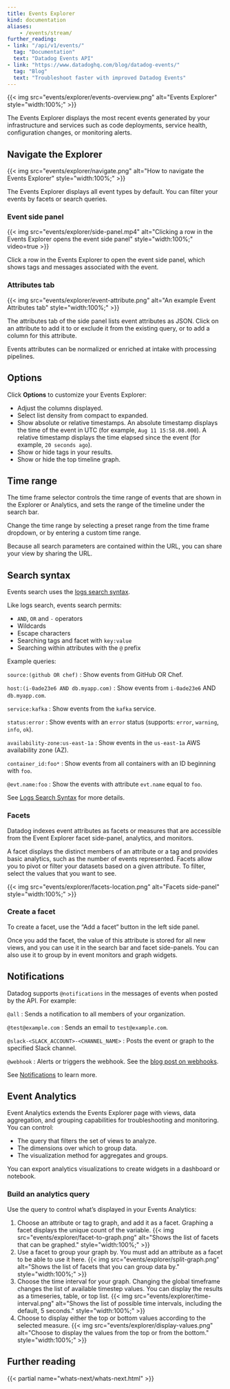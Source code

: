 ```yaml
---
title: Events Explorer
kind: documentation
aliases:
    - /events/stream/
further_reading:
- link: "/api/v1/events/"
  tag: "Documentation"
  text: "Datadog Events API"
- link: "https://www.datadoghq.com/blog/datadog-events/"
  tag: "Blog"
  text: "Troubleshoot faster with improved Datadog Events"
---
```


{{< img src="events/explorer/events-overview.png" alt="Events Explorer" style="width:100%;" >}}

The Events Explorer displays the most recent events generated by your infrastructure and services such as code deployments, service health, configuration changes, or monitoring alerts.

## Navigate the Explorer

{{< img src="events/explorer/navigate.png" alt="How to navigate the Events Explorer" style="width:100%;" >}}

The Events Explorer displays all event types by default. You can filter your events by facets or search queries.

### Event side panel

{{< img src="events/explorer/side-panel.mp4" alt="Clicking a row in the Events Explorer opens the event side panel" style="width:100%;" video=true >}}

Click a row in the Events Explorer to open the event side panel, which shows tags and messages associated with the event.

### Attributes tab

{{< img src="events/explorer/event-attribute.png" alt="An example Event Attributes tab" style="width:100%;" >}}

The attributes tab of the side panel lists event attributes as JSON. Click on an attribute to add it to or exclude it from the existing query, or to add a column for this attribute.

Events attributes can be normalized or enriched at intake with processing pipelines.

## Options

Click **Options** to customize your Events Explorer:

- Adjust the columns displayed.
- Select list density from compact to expanded.
- Show absolute or relative timestamps. An absolute timestamp displays the time of the event in UTC (for example, `Aug 11 15:58.08.000`). A relative timestamp displays the time elapsed since the event (for example, `20 seconds ago`).
- Show or hide tags in your results.
- Show or hide the top timeline graph.

## Time range

The time frame selector controls the time range of events that are shown in the Explorer or Analytics, and sets the range of the timeline under the search bar.

Change the time range by selecting a preset range from the time frame dropdown, or by entering a custom time range.

Because all search parameters are contained within the URL, you can share your view by sharing the URL.

## Search syntax

Events search uses the [logs search syntax][1].

Like logs search, events search permits:

- `AND`, `OR` and `-` operators
- Wildcards
- Escape characters
- Searching tags and facet with `key:value`
- Searching within attributes with the `@` prefix

Example queries:

`source:(github OR chef)`
: Show events from GitHub OR Chef.

`host:(i-0ade23e6 AND db.myapp.com)`
: Show events from `i-0ade23e6` AND `db.myapp.com`.

`service:kafka`
: Show events from the `kafka` service.

`status:error`
: Show events with an `error` status (supports: `error`, `warning`, `info`, `ok`).

`availability-zone:us-east-1a`
: Show events in the `us-east-1a` AWS availability zone (AZ).

`container_id:foo*`
: Show events from all containers with an ID beginning with `foo`.

`@evt.name:foo`
: Show the events with attribute `evt.name` equal to `foo`.

See [Logs Search Syntax][1] for more details.

### Facets

Datadog indexes event attributes as facets or measures that are accessible from the Event Explorer facet side-panel, analytics, and monitors.

A facet displays the distinct members of an attribute or a tag and provides basic analytics, such as the number of events represented. Facets allow you to pivot or filter your datasets based on a given attribute. To filter, select the values that you want to see.

{{< img src="events/explorer/facets-location.png" alt="Facets side-panel" style="width:100%;" >}}

### Create a facet

To create a facet, use the “Add a facet” button in the left side panel.

Once you add the facet, the value of this attribute is stored for all new views, and you can use it in the search bar and facet side-panels. You can also use it to group by in event monitors and graph widgets.

## Notifications

Datadog supports `@notifications` in the messages of events when posted by the API. For example:

`@all`
: Sends a notification to all members of your organization.

`@test@example.com`
: Sends an email to `test@example.com`.

`@slack-<SLACK_ACCOUNT>-<CHANNEL_NAME>`
: Posts the event or graph to the specified Slack channel.

`@webhook`
: Alerts or triggers the webhook. See the [blog post on webhooks][2].

See [Notifications][3] to learn more.

## Event Analytics

Event Analytics extends the Events Explorer page with views, data aggregation, and grouping capabilities for troubleshooting and monitoring. You can control:

- The query that filters the set of views to analyze.
- The dimensions over which to group data.
- The visualization method for aggregates and groups.

You can export analytics visualizations to create widgets in a dashboard or notebook.

### Build an analytics query

Use the query to control what’s displayed in your Events Analytics:

1. Choose an attribute or tag to graph, and add it as a facet. Graphing a facet displays the unique count of the variable.
    {{< img src="events/explorer/facet-to-graph.png" alt="Shows the list of facets that can be graphed." style="width:100%;" >}}
2. Use a facet to group your graph by. You must add an attribute as a facet to be able to use it here.
    {{< img src="events/explorer/split-graph.png" alt="Shows the list of facets that you can group data by." style="width:100%;" >}}
3. Choose the time interval for your graph. Changing the global timeframe changes the list of available timestep values. You can display the results as a timeseries, table, or top list.
    {{< img src="events/explorer/time-interval.png" alt="Shows the list of possible time intervals, including the default, 5 seconds." style="width:100%;" >}}
4. Choose to display either the top or bottom values according to the selected measure.
    {{< img src="events/explorer/display-values.png" alt="Choose to display the values from the top or from the bottom." style="width:100%;" >}}

## Further reading

{{< partial name="whats-next/whats-next.html" >}}


[1]: /logs/explorer/search_syntax/
[2]: https://www.datadoghq.com/blog/send-alerts-sms-customizable-webhooks-twilio
[3]: /monitors/notify/
